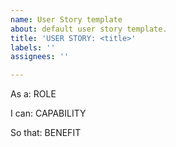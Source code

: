 ```yaml
---
name: User Story template
about: default user story template.
title: 'USER STORY: <title>'
labels: ''
assignees: ''

---
```


As a: ROLE

I can: CAPABILITY

So that: BENEFIT

